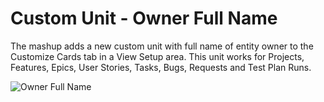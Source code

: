 # Custom Unit - Owner Full Name

The mashup adds a new custom unit with full name of entity owner to the Customize Cards tab in a View Setup area. 
This unit works for Projects, Features, Epics, User Stories, Tasks, Bugs, Requests and Test Plan Runs.  

![Owner Full Name](https://github.com/TargetProcess/TP3MashupLibrary/raw/master/Custom%20Unit%20Owner%20Full%20Name/Ownerfullname.png?raw=true)


